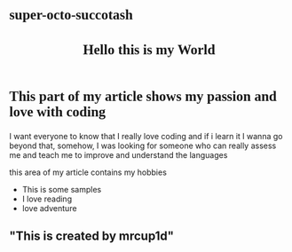 # super-octo-succotash
<body>
   <style>
      h1 { 
       font-family: lobster;
      font-size: 25px;
   </style>
   <header>
     <h1> Hello this is my World</h1>
  </header>
  <article>
     <h1> This part of my article shows my passion and love with coding</h2>
     <p> I want everyone to know that I really love coding and if i learn it I wanna go beyond that, somehow, I was looking for someone who can really assess me and teach me to improve and understand the languages</p>
  </article>
   
  <div> this area of my article contains my hobbies</div>
     <ul>
        <li> This is some samples</li>
   <li> I love reading</li>
   <li> love adventure</li>
   </ul>
  <footer>
    <h2>"This is created by mrcup1d"</h2>
  </footer>
